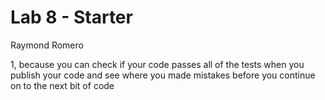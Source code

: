 # Lab 8 - Starter
Raymond Romero

1, because you can check if your code passes all of the tests when you publish your code and see where you made mistakes before you continue on to the next bit of code
